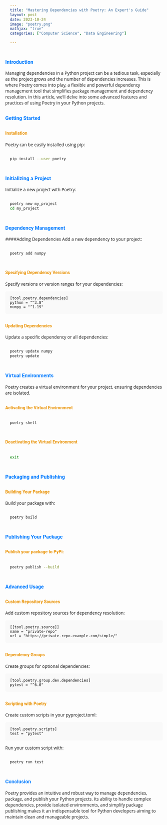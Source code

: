 ```yaml
---
title: "Mastering Dependencies with Poetry: An Expert's Guide"
layout: post
date: 2023-10-24
image: "poetry.png"
mathjax: "true"
categories: ["Computer Science", "Data Engineering"]

---
```


<style>
  @import url('https://fonts.googleapis.com/css2?family=Roboto:wght@300&display=swap');
  
  body {
      font-family: 'Open Sans', sans-serif;
  }

  h1 {
    font-family: 'Roboto', sans-serif;
    color: #007bff;
    margin-top: 30px;
  }

  h3 {
    font-family: 'Roboto', sans-serif;
    color: #007bff;
    margin-top: 30px;
  }

  h4 {
    font-family: 'Roboto', sans-serif;
    color: #EA950B;
    margin-top: 30px;
  }

  pre {
    background-color: #f9f9f9;
    padding: 15px;
    border-radius: 5px;
  }
</style>

### Introduction

Managing dependencies in a Python project can be a tedious task, especially as the project grows and the number of dependencies increases. This is where Poetry comes into play, a flexible and powerful dependency management tool that simplifies package management and dependency resolution. In this article, we'll delve into some advanced features and practices of using Poetry in your Python projects.

### Getting Started

#### Installation

Poetry can be easily installed using pip:

```bash
pip install --user poetry
```

### Initializing a Project
Initialize a new project with Poetry:

```bash
poetry new my_project
cd my_project
```

### Dependency Management
####Adding Dependencies
Add a new dependency to your project:

```bash
poetry add numpy
```
#### Specifying Dependency Versions
Specify versions or version ranges for your dependencies:

```plaintext
[tool.poetry.dependencies]
python = "^3.8"
numpy = "^1.19"
```
#### Updating Dependencies
Update a specific dependency or all dependencies:

```bash
poetry update numpy
poetry update
```
### Virtual Environments
Poetry creates a virtual environment for your project, ensuring dependencies are isolated.

#### Activating the Virtual Environment
```bash
poetry shell
```
#### Deactivating the Virtual Environment
```bash
exit
```
### Packaging and Publishing
#### Building Your Package
Build your package with:

```bash
poetry build
```
### Publishing Your Package
#### Publish your package to PyPi:

```bash
poetry publish --build
```
### Advanced Usage
#### Custom Repository Sources
Add custom repository sources for dependency resolution:

```plaintext
[[tool.poetry.source]]
name = "private-repo"
url = "https://private-repo.example.com/simple/"
```
#### Dependency Groups
Create groups for optional dependencies:

```plaintext
[tool.poetry.group.dev.dependencies]
pytest = "^6.0"
```
#### Scripting with Poetry
Create custom scripts in your pyproject.toml:

```plaintext
[tool.poetry.scripts]
test = "pytest"
```
Run your custom script with:

```bash
poetry run test
```
### Conclusion
Poetry provides an intuitive and robust way to manage dependencies, package, and publish your Python projects. Its ability to handle complex dependencies, provide isolated environments, and simplify package publishing makes it an indispensable tool for Python developers aiming to maintain clean and manageable projects.